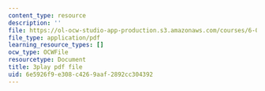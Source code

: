 ```yaml
---
content_type: resource
description: ''
file: https://ol-ocw-studio-app-production.s3.amazonaws.com/courses/6-0001-introduction-to-computer-science-and-programming-in-python-fall-2016/6e5926f9e308c4269aaf2892cc304392_zYVWQpCitKQ.pdf
file_type: application/pdf
learning_resource_types: []
ocw_type: OCWFile
resourcetype: Document
title: 3play pdf file
uid: 6e5926f9-e308-c426-9aaf-2892cc304392
---
```

